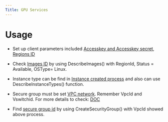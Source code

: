 ```yaml
---
Title: GPU Services
---
```



# Usage

* Set up client parameters included [Accesskey and Accesskey secret](https://usercenter.console.aliyun.com/#/manage/ak), [Regions ID](https://www.alibabacloud.com/help/doc-detail/40654.htm)

* Check [Images ID](https://api.alibabacloud.com/?spm=a2c63.p38356.879954.7.2be5426brpiPMO#/?product=Ecs&version=2014-05-26&api=DescribeImages&params={%22RegionId%22:%22eu-central-1%22,%22Status%22:%22Available%22,%22OSType%22:%22Linux%22}&tab=DOC&lang=PYTHON) by using DescribeImages() with RegionId, Status = Available, OSType= Linux.

* Instance type can be find in [Instance created process](https://ecs-buy-eu-central-1.aliyun.com/wizard?spm=5176.13329450.home-res.buy.37617d33njrB32#/prepay/eu-central-1) and also can use DescribeInstanceTypes() function.

* Secure group must be set [VPC network](https://vpcnext.console.aliyun.com/vpc/eu-central-1/switches?VpcId=vpc-gw8fwbo016k2kg2hfpt15). Remember VpcId and Vswitchid.
For more details to check: [DOC](https://www.alibabacloud.com/help/doc-detail/54095.htm?spm=a2c63.p38356.b99.14.6b6358a7FctoCn)

* Find [secure group id](https://api.alibabacloud.com/?spm=a2c63.p38356.879954.7.2be5426brpiPMO#/?product=Ecs&version=2014-05-26&api=CreateSecurityGroup&tab=DOC&lang=PYTHON) by using CreateSecurityGroup() with VpcId showed above process.